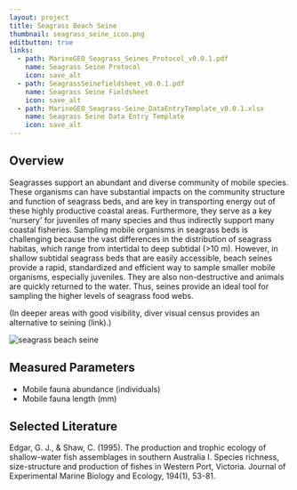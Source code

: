 ```yaml
---
layout: project
title: Seagrass Beach Seine
thumbnail: seagrass_seine_icon.png
editbutton: true
links:
  - path: MarineGEO_Seagrass_Seines_Protocol_v0.0.1.pdf
    name: Seagrass Seine Protocol
    icon: save_alt
  - path: SeagrassSeinefieldsheet_v0.0.1.pdf
    name: Seagrass Seine Fieldsheet
    icon: save_alt
  - path: MarineGEO_Seagrass-Seine_DataEntryTemplate_v0.0.1.xlsx
    name: Seagrass Seine Data Entry Template
    icon: save_alt
---
```


## Overview
Seagrasses support an abundant and diverse community of mobile species. These organisms can have substantial impacts on the community structure and function of seagrass beds, and are key in transporting energy out of these highly productive coastal areas. Furthermore, they serve as a key 'nursery' for juveniles of many species and thus indirectly support many coastal fisheries. Sampling mobile organisms in seagrass beds is challenging because the vast differences in the distribution of seagrass habitas, which range from intertidal to deep subtidal (>10 m). However, in shallow subtidal seagrass beds that are easily accessible, beach seines provide a rapid, standardized and efficient way to sample smaller mobile organisms, especially juveniles. They are also non-destructive and animals are quickly returned to the water. Thus, seines provide an ideal tool for sampling the higher levels of seagrass food webs.

(In deeper areas with good visibility, diver visual census provides an alternative to seining (link).)

![seagrass beach seine]({{site.baseurl}}/assets/modules/seagrass-seine/seagrass_seine_landing_page.jpg)

## Measured Parameters
  - Mobile fauna abundance (individuals)
  - Mobile fauna length (mm)

## Selected Literature
Edgar, G. J., & Shaw, C. (1995). The production and trophic ecology of shallow-water fish assemblages in southern Australia I. Species richness, size-structure and production of fishes in Western Port, Victoria. Journal of Experimental Marine Biology and Ecology, 194(1), 53-81.
